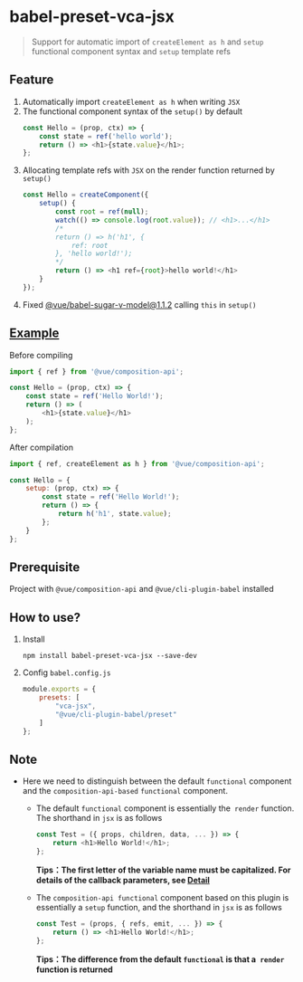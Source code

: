 # babel-preset-vca-jsx
> Support for automatic import of `createElement as h` and `setup` functional component syntax and `setup` template refs

## Feature

1. Automatically import `createElement as h` when writing `JSX`
1. The functional component syntax of the `setup()` by default
    ```javascript
    const Hello = (prop, ctx) => {
        const state = ref('hello world');
        return () => <h1>{state.value}</h1>;
    };
    ```
1. Allocating template refs with `JSX` on the render function returned by `setup()`
    ```javascript
    const Hello = createComponent({
        setup() {
            const root = ref(null);
            watch(() => console.log(root.value)); // <h1>...</h1>
            /*
            return () => h('h1', {
                ref: root
            }, 'hello world!');
            */
            return () => <h1 ref={root}>hello world!</h1>
        }
    });
    ```
1. Fixed [@vue/babel-sugar-v-model@1.1.2](https://github.com/vuejs/jsx/tree/dev/packages/babel-sugar-v-model) calling `this` in `setup()`


## [Example](https://codesandbox.io/s/babel-preset-vca-jsx-example-7k5xs)

Before compiling
```javascript
import { ref } from '@vue/composition-api';

const Hello = (prop, ctx) => {
    const state = ref('Hello World!');
    return () => (
        <h1>{state.value}</h1>
    );
};
```

After compilation
```javascript
import { ref, createElement as h } from '@vue/composition-api';

const Hello = {
    setup: (prop, ctx) => {
        const state = ref('Hello World!');
        return () => {
            return h('h1', state.value);
        };
    }
};
```

## Prerequisite

Project with `@vue/composition-api` and `@vue/cli-plugin-babel` installed



## How to use?

1. Install

    ```shell
    npm install babel-preset-vca-jsx --save-dev
    ```

1. Config `babel.config.js`

    ```javascript
    module.exports = {
        presets: [
            "vca-jsx",
            "@vue/cli-plugin-babel/preset"
        ]
    };
    ```

## Note

- Here we need to distinguish between the default `functional` component and the `composition-api-based` `functional` component.

  - The default `functional` component is essentially the` render` function. The shorthand in `jsx` is as follows
    ``` javascript
    const Test = ({ props, children, data, ... }) => {
        return <h1>Hello World!</h1>;
    };
    ```
    **Tips：The first letter of the variable name must be capitalized. For details of the callback parameters, see [Detail](https://vuejs.org/v2/guide/render-function.html)**

  - The `composition-api functional` component based on this plugin is essentially a `setup` function, and the shorthand in `jsx` is as follows
    ``` javascript
    const Test = (props, { refs, emit, ... }) => {
        return () => <h1>Hello World!</h1>;
    };
    ```
    **Tips：The difference from the default `functional` is that a` render` function is returned**
